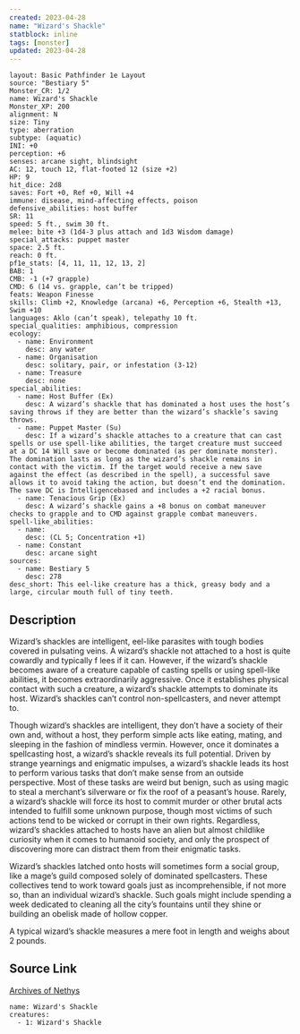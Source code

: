 ```yaml
---
created: 2023-04-28
name: "Wizard's Shackle"
statblock: inline
tags: [monster]
updated: 2023-04-28
---
```

```statblock
layout: Basic Pathfinder 1e Layout
source: "Bestiary 5"
Monster_CR: 1/2
name: Wizard's Shackle
Monster_XP: 200
alignment: N
size: Tiny
type: aberration
subtype: (aquatic)
INI: +0
perception: +6
senses: arcane sight, blindsight
AC: 12, touch 12, flat-footed 12 (size +2)
HP: 9
hit_dice: 2d8
saves: Fort +0, Ref +0, Will +4
immune: disease, mind-affecting effects, poison
defensive_abilities: host buffer
SR: 11
speed: 5 ft., swim 30 ft.
melee: bite +3 (1d4-3 plus attach and 1d3 Wisdom damage)
special_attacks: puppet master
space: 2.5 ft.
reach: 0 ft.
pf1e_stats: [4, 11, 11, 12, 13, 2]
BAB: 1
CMB: -1 (+7 grapple)
CMD: 6 (14 vs. grapple, can’t be tripped)
feats: Weapon Finesse
skills: Climb +2, Knowledge (arcana) +6, Perception +6, Stealth +13, Swim +10
languages: Aklo (can’t speak), telepathy 10 ft.
special_qualities: amphibious, compression
ecology:
  - name: Environment
    desc: any water
  - name: Organisation
    desc: solitary, pair, or infestation (3-12)
  - name: Treasure
    desc: none
special_abilities:
  - name: Host Buffer (Ex)
    desc: A wizard’s shackle that has dominated a host uses the host’s saving throws if they are better than the wizard’s shackle’s saving throws.
  - name: Puppet Master (Su)
    desc: If a wizard’s shackle attaches to a creature that can cast spells or use spell-like abilities, the target creature must succeed at a DC 14 Will save or become dominated (as per dominate monster). The domination lasts as long as the wizard’s shackle remains in contact with the victim. If the target would receive a new save against the effect (as described in the spell), a successful save allows it to avoid taking the action, but doesn’t end the domination. The save DC is Intelligencebased and includes a +2 racial bonus.
  - name: Tenacious Grip (Ex)
    desc: A wizard’s shackle gains a +8 bonus on combat maneuver checks to grapple and to CMD against grapple combat maneuvers.
spell-like_abilities:
  - name:
    desc: (CL 5; Concentration +1)
  - name: Constant
    desc: arcane sight
sources:
  - name: Bestiary 5
    desc: 278
desc_short: This eel-like creature has a thick, greasy body and a large, circular mouth full of tiny teeth.
```
## Description
Wizard’s shackles are intelligent, eel-like parasites with tough bodies covered in pulsating veins. A wizard’s shackle not attached to a host is quite cowardly and typically f lees if it can. However, if the wizard’s shackle becomes aware of a creature capable of casting spells or using spell-like abilities, it becomes extraordinarily aggressive. Once it establishes physical contact with such a creature, a wizard’s shackle attempts to dominate its host. Wizard’s shackles can’t control non-spellcasters, and never attempt to.

 Though wizard’s shackles are intelligent, they don’t have a society of their own and, without a host, they perform simple acts like eating, mating, and sleeping in the fashion of mindless vermin. However, once it dominates a spellcasting host, a wizard’s shackle reveals its full potential. Driven by strange yearnings and enigmatic impulses, a wizard’s shackle leads its host to perform various tasks that don’t make sense from an outside perspective. Most of these tasks are weird but benign, such as using magic to steal a merchant’s silverware or fix the roof of a peasant’s house. Rarely, a wizard’s shackle will force its host to commit murder or other brutal acts intended to fulfill some unknown purpose, though most victims of such actions tend to be wicked or corrupt in their own rights. Regardless, wizard’s shackles attached to hosts have an alien but almost childlike curiosity when it comes to humanoid society, and only the prospect of discovering more can distract them from their enigmatic tasks.

 Wizard’s shackles latched onto hosts will sometimes form a social group, like a mage’s guild composed solely of dominated spellcasters. These collectives tend to work toward goals just as incomprehensible, if not more so, than an individual wizard’s shackle. Such goals might include spending a week dedicated to cleaning all the city’s fountains until they shine or building an obelisk made of hollow copper.

 A typical wizard’s shackle measures a mere foot in length and weighs about 2 pounds.
## Source Link
[Archives of Nethys](https://aonprd.com/MonsterDisplay.aspx?ItemName=Wizard%27s%20Shackle)
```encounter-table
name: Wizard's Shackle
creatures:
  - 1: Wizard's Shackle
```

